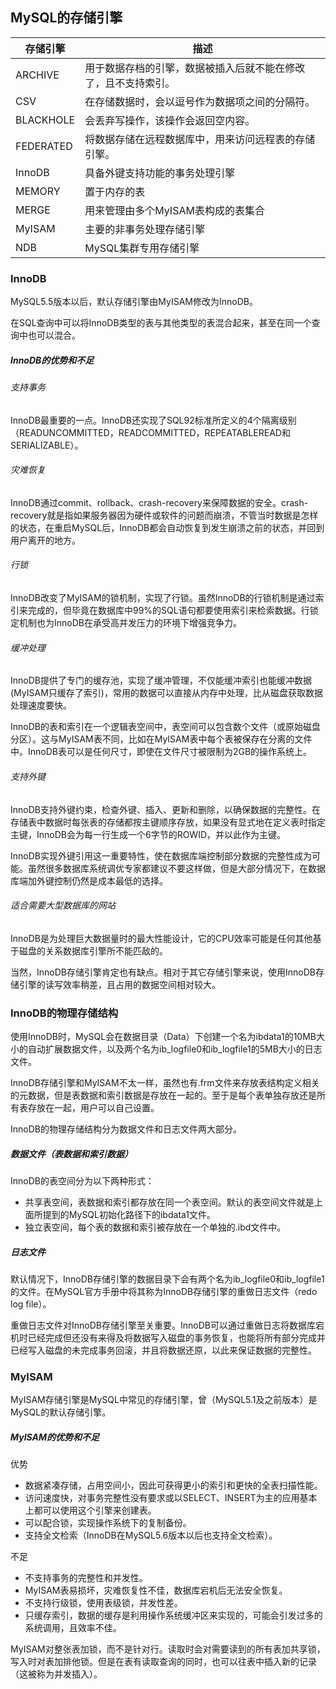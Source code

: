 ## MySQL的存储引擎

| 存储引擎  | 描述                                                         |
| --------- | ------------------------------------------------------------ |
| ARCHIVE   | 用于数据存档的引擎，数据被插入后就不能在修改了，且不支持索引。 |
| CSV       | 在存储数据时，会以逗号作为数据项之间的分隔符。               |
| BLACKHOLE | 会丢弃写操作，该操作会返回空内容。                           |
| FEDERATED | 将数据存储在远程数据库中，用来访问远程表的存储引擎。         |
| InnoDB    | 具备外键支持功能的事务处理引擎                               |
| MEMORY    | 置于内存的表                                                 |
| MERGE     | 用来管理由多个MyISAM表构成的表集合                           |
| MyISAM    | 主要的非事务处理存储引擎                                     |
| NDB       | MySQL集群专用存储引擎                                        |

### InnoDB

MySQL5.5版本以后，默认存储引擎由MyISAM修改为InnoDB。

在SQL查询中可以将InnoDB类型的表与其他类型的表混合起来，甚至在同一个查询中也可以混合。

##### InnoDB的优势和不足

###### 支持事务

InnoDB最重要的一点。InnoDB还实现了SQL92标准所定义的4个隔离级别（READUNCOMMITTED，READCOMMITTED，REPEATABLEREAD和SERIALIZABLE）。

###### 灾难恢复

InnoDB通过commit、rollback、crash-recovery来保障数据的安全。crash-recovery就是指如果服务器因为硬件或软件的问题而崩溃，不管当时数据是怎样的状态，在重启MySQL后，InnoDB都会自动恢复到发生崩溃之前的状态，并回到用户离开的地方。

###### 行锁

InnoDB改变了MyISAM的锁机制，实现了行锁。虽然InnoDB的行锁机制是通过索引来完成的，但毕竟在数据库中99%的SQL语句都要使用索引来检索数据。行锁定机制也为InnoDB在承受高并发压力的环境下增强竞争力。

###### 缓冲处理

InnoDB提供了专门的缓存池，实现了缓冲管理，不仅能缓冲索引也能缓冲数据(MyISAM只缓存了索引)，常用的数据可以直接从内存中处理，比从磁盘获取数据处理速度要快。

InnoDB的表和索引在一个逻辑表空间中，表空间可以包含数个文件（或原始磁盘分区）。这与MyISAM表不同，比如在MyISAM表中每个表被保存在分离的文件中。InnoDB表可以是任何尺寸，即使在文件尺寸被限制为2GB的操作系统上。

###### 支持外键

InnoDB支持外键约束，检查外键、插入、更新和删除，以确保数据的完整性。在存储表中数据时每张表的存储都按主键顺序存放，如果没有显式地在定义表时指定主键，InnoDB会为每一行生成一个6字节的ROWID，并以此作为主键。

InnoDB实现外键引用这一重要特性，使在数据库端控制部分数据的完整性成为可能。虽然很多数据库系统调优专家都建议不要这样做，但是大部分情况下，在数据库端加外键控制仍然是成本最低的选择。

###### 适合需要大型数据库的网站

InnoDB是为处理巨大数据量时的最大性能设计，它的CPU效率可能是任何其他基于磁盘的关系数据库引擎所不能匹敌的。

当然，InnoDB存储引擎肯定也有缺点。相对于其它存储引擎来说，使用InnoDB存储引擎的读写效率稍差，且占用的数据空间相对较大。

### InnoDB的物理存储结构

使用InnoDB时，MySQL会在数据目录（Data）下创建一个名为ibdata1的10MB大小的自动扩展数据文件，以及两个名为ib_logfile0和ib_logfile1的5MB大小的日志文件。

InnoDB存储引擎和MyISAM不太一样，虽然也有.frm文件来存放表结构定义相关的元数据，但是表数据和索引数据是存放在一起的。至于是每个表单独存放还是所有表存放在一起，用户可以自己设置。

InnoDB的物理存储结构分为数据文件和日志文件两大部分。

#####  数据文件（表数据和索引数据）

InnoDB的表空间分为以下两种形式：

- 共享表空间，表数据和索引都存放在同一个表空间。默认的表空间文件就是上面所提到的MySQL初始化路径下的ibdata1文件。
- 独立表空间，每个表的数据和索引被存放在一个单独的.ibd文件中。

##### 日志文件

默认情况下，InnoDB存储引擎的数据目录下会有两个名为ib_logfile0和ib_logfile1的文件。在MySQL官方手册中将其称为InnoDB存储引擎的重做日志文件（redo log file）。

重做日志文件对InnoDB存储引擎至关重要。InnoDB可以通过重做日志将数据库宕机时已经完成但还没有来得及将数据写入磁盘的事务恢复，也能将所有部分完成并已经写入磁盘的未完成事务回滚，并且将数据还原，以此来保证数据的完整性。

### MyISAM

MyISAM存储引擎是MySQL中常见的存储引擎，曾（MySQL5.1及之前版本）是MySQL的默认存储引擎。

##### MyISAM的优势和不足

优势

- 数据紧凑存储，占用空间小，因此可获得更小的索引和更快的全表扫描性能。
- 访问速度快，对事务完整性没有要求或以SELECT、INSERT为主的应用基本上都可以使用这个引擎来创建表。
- 可以配合锁，实现操作系统下的复制备份。
- 支持全文检索（InnoDB在MySQL5.6版本以后也支持全文检索）。

不足

- 不支持事务的完整性和并发性。
- MyISAM表易损坏，灾难恢复性不佳，数据库宕机后无法安全恢复。
- 不支持行级锁，使用表级锁，并发性差。
- 只缓存索引，数据的缓存是利用操作系统缓冲区来实现的，可能会引发过多的系统调用，且效率不佳。

MyISAM对整张表加锁，而不是针对行。读取时会对需要读到的所有表加共享锁，写入时对表加排他锁。但是在表有读取查询的同时，也可以往表中插入新的记录（这被称为并发插入）。